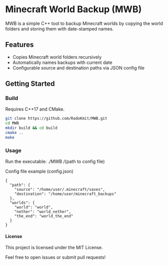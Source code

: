 # Minecraft World Backup (MWB)

MWB is a simple C++ tool to backup Minecraft worlds by copying the world folders and storing them with date-stamped names.

## Features

- Copies Minecraft world folders recursively
- Automatically names backups with current date
- Configurable source and destination paths via JSON config file

## Getting Started

### Build

Requires C++17 and CMake.

```bash
git clone https://github.com/RadoKmit/MWB.git
cd MWB
mkdir build && cd build
cmake ..
make
```
### Usage
Run the executable:
./MWB /(path to config file)

Config file example (config.json)
```
{
  "path": {
    "source": "/home/user/.minecraft/saves",
    "destination": "/home/user/minecraft_backups"
  },
  "worlds": {
    "world": "world",
    "nether": "world_nether",
    "the_end": "world_the_end"
  }
}
```

#### License

This project is licensed under the MIT License.

Feel free to open issues or submit pull requests!
